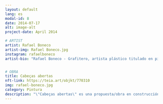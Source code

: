 ```yaml
---
layout: default
lang: es
modal-id: 8
date: 2014-07-17
alt: image-alt
project-date: April 2014

# ARTIST
artist: Rafael Boneco
artist-img: Rafael Boneco.jpg
instagram: rafaelboneco
artist-bio: "Rafael Boneco - Grafitero, artista plástico titulado en pintura por la Escuela Guignard - UEMG, integrante del Colectivo [IN.Graffiti], que desde principios de 2009 trabaja con intervenciones, proyectos y obras donde el Graffiti tiene expresión cultural. Graduado en el curso libre de Artes Plásticas en Arena da Cultura en 2008, también es integrante del colectivo [Profesionales de la Rama] y ahora [del colectivo rôdo] que, entre otros proyectos de moda, ejecutó y creó la colección DASPU en 2008 y 2009."


# OBRA
title: Cabeças abertas
nft-link: https://teia.art/objkt/770310
img: rafael-boneco.jpg
category: Pintura
description: "\"Cabeças abertas\" es una propuesta/obra en construcción que transcurre principalmente alrededor de la ciudad y los muros de Belo Horizonte, escrita con spray y tinta látex, que trata sobre el tiempo y cómo la información o el conocimiento nos llena de alguna manera. Especialmente para Crypto/Serrão, se desarrolló una acuarela sobre papel, retratando de manera inédita una composición de cabezas incorpóreas amontonadas y extrañamente equilibradas. Tal como lo hace el artista en la calle."
---
```

